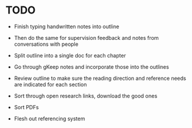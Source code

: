 # TODO

* Finish typing handwritten notes into outline
* Then do the same for supervision feedback and notes from conversations with people
* Split outline into a single doc for each chapter
* Go through gKeep notes and incorporate those into the outlines
* Review outline to make sure the reading direction and reference needs are indicated for each section

* Sort through open research links, download the good ones
* Sort PDFs
* Flesh out referencing system
